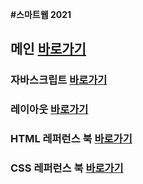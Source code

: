 
<b>#스마트웹 2021</b>

 ## 메인 <a href="https://wow2002r.github.io/dothome21">바로가기</a>

### 자바스크립트 <a href="https://wow2002r.github.io/dothome21/javascript/Javascript100.html">바로가기</a>

### 레이아웃  <a href="https://wow2002r.github.io/dothome21/layout/index.html">바로가기</a>

### HTML 레퍼런스 북  <a href="https://wow2002r.github.io/dothome21/javascript/refer-html/index.html">바로가기</a>

### CSS 레퍼런스 북  <a href="https://wow2002r.github.io/dothome21/javascript/refer-css/index.html">바로가기</a> 